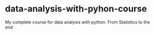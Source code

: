 # data-analysis-with-pyhon-course
My complete course for data analysis with python. From Statistics to the end
